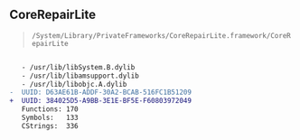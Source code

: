 ## CoreRepairLite

> `/System/Library/PrivateFrameworks/CoreRepairLite.framework/CoreRepairLite`

```diff

   - /usr/lib/libSystem.B.dylib
   - /usr/lib/libamsupport.dylib
   - /usr/lib/libobjc.A.dylib
-  UUID: D63AE61B-ADDF-30A2-BCAB-516FC1B51209
+  UUID: 384025D5-A9BB-3E1E-BF5E-F60803972049
   Functions: 170
   Symbols:   133
   CStrings:  336

```
